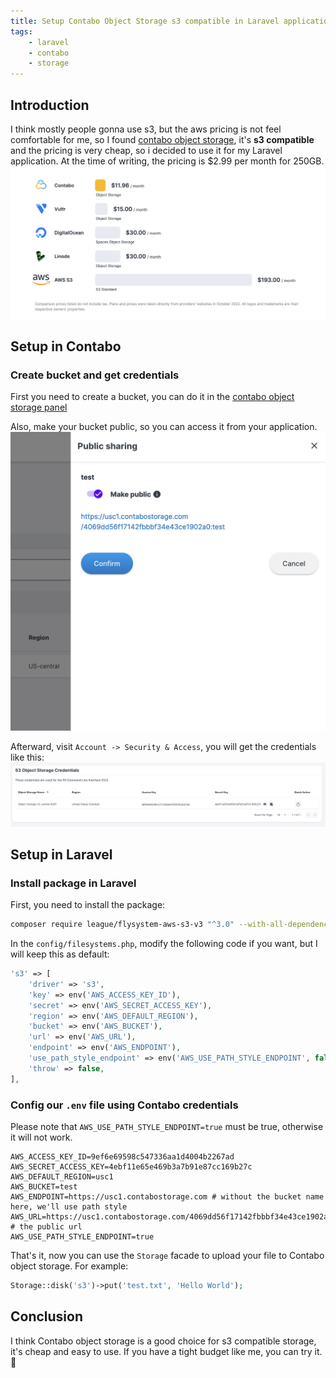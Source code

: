 ```yaml
---
title: Setup Contabo Object Storage s3 compatible in Laravel application
tags:
    - laravel
    - contabo
    - storage
---
```


## Introduction
I think mostly people gonna use s3, but the aws pricing is not feel comfortable for me, so I found [contabo object storage](https://contabo.com/en/object-storage/), it's **s3 compatible** and the pricing is very cheap, so i decided to use it for my Laravel application. At the time of writing, the pricing is $2.99 per month for 250GB.
![contabo object storage pricing comparison](/images/contabo-object-storage-price-compare.png)

## Setup in Contabo
### Create bucket and get credentials
First you need to create a bucket, you can do it in the [contabo object storage panel](https://my.contabo.com/object_storage)

Also, make your bucket public, so you can access it from your application.
![contabo public bucket](/images/contabo-public-bucket.png)

Afterward, visit `Account -> Security & Access`, you will get the credentials like this:
![cotabo object storage credentials](/images/contabo-bucket-credentials.png)



## Setup in Laravel
### Install package in Laravel
First, you need to install the package:
```bash
composer require league/flysystem-aws-s3-v3 "^3.0" --with-all-dependencies
```

In the `config/filesystems.php`, modify the following code if you want, but I will keep this as default:
```php
's3' => [
    'driver' => 's3',
    'key' => env('AWS_ACCESS_KEY_ID'),
    'secret' => env('AWS_SECRET_ACCESS_KEY'),
    'region' => env('AWS_DEFAULT_REGION'),
    'bucket' => env('AWS_BUCKET'),
    'url' => env('AWS_URL'),
    'endpoint' => env('AWS_ENDPOINT'),
    'use_path_style_endpoint' => env('AWS_USE_PATH_STYLE_ENDPOINT', false),
    'throw' => false,
],
```

### Config our `.env` file using Contabo credentials
Please note that `AWS_USE_PATH_STYLE_ENDPOINT=true` must be true, otherwise it will not work.

```dotenv
AWS_ACCESS_KEY_ID=9ef6e69598c547336aa1d4004b2267ad
AWS_SECRET_ACCESS_KEY=4ebf11e65e469b3a7b91e87cc169b27c
AWS_DEFAULT_REGION=usc1
AWS_BUCKET=test
AWS_ENDPOINT=https://usc1.contabostorage.com # without the bucket name here, we'll use path style
AWS_URL=https://usc1.contabostorage.com/4069dd56f17142fbbbf34e43ce1902a0:test # the public url
AWS_USE_PATH_STYLE_ENDPOINT=true
```

That's it, now you can use the `Storage` facade to upload your file to Contabo object storage. For example:
```php
Storage::disk('s3')->put('test.txt', 'Hello World');
```

## Conclusion
I think Contabo object storage is a good choice for s3 compatible storage, it's cheap and easy to use.
If you have a tight budget like me, you can try it. 🚀
